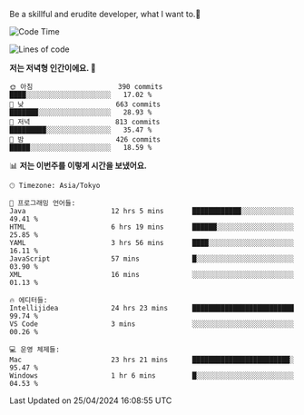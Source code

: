 Be a skillful and erudite developer, what I want to.👶

<!--START_SECTION:waka-->
![Code Time](http://img.shields.io/badge/Code%20Time-736%20hrs%2027%20mins-blue)

![Lines of code](https://img.shields.io/badge/%EC%A0%80%EB%8A%94%20%EC%97%AC%ED%83%9C%EA%B9%8C%EC%A7%80%20-1.6%20million%20%EC%A4%84%EC%9D%98%20%EC%BD%94%EB%93%9C%EB%A5%BC%20%EC%9E%91%EC%84%B1%ED%96%88%EC%96%B4%EC%9A%94.-blue)

**저는 저녁형 인간이에요. 🦉** 

```text
🌞 아침                     390 commits         ████░░░░░░░░░░░░░░░░░░░░░   17.02 % 
🌆 낮　                     663 commits         ███████░░░░░░░░░░░░░░░░░░   28.93 % 
🌃 저녁                     813 commits         █████████░░░░░░░░░░░░░░░░   35.47 % 
🌙 밤　                     426 commits         █████░░░░░░░░░░░░░░░░░░░░   18.59 % 
```


📊 **저는 이번주를 이렇게 시간을 보냈어요.** 

```text
🕑︎ Timezone: Asia/Tokyo

💬 프로그래밍 언어들: 
Java                     12 hrs 5 mins       ████████████░░░░░░░░░░░░░   49.41 % 
HTML                     6 hrs 19 mins       ██████░░░░░░░░░░░░░░░░░░░   25.85 % 
YAML                     3 hrs 56 mins       ████░░░░░░░░░░░░░░░░░░░░░   16.11 % 
JavaScript               57 mins             █░░░░░░░░░░░░░░░░░░░░░░░░   03.90 % 
XML                      16 mins             ░░░░░░░░░░░░░░░░░░░░░░░░░   01.13 % 

🔥 에디터들: 
Intellijidea             24 hrs 23 mins      █████████████████████████   99.74 % 
VS Code                  3 mins              ░░░░░░░░░░░░░░░░░░░░░░░░░   00.26 % 

💻 운영 체제들: 
Mac                      23 hrs 21 mins      ████████████████████████░   95.47 % 
Windows                  1 hr 6 mins         █░░░░░░░░░░░░░░░░░░░░░░░░   04.53 % 
```


 Last Updated on 25/04/2024 16:08:55 UTC
<!--END_SECTION:waka-->
